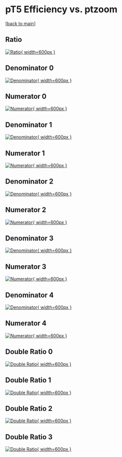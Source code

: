 # pT5 Efficiency vs. ptzoom

[[back to main](./)]



## Ratio

[![Ratio](../mtv/var/pT5_xtr_11_-1_eff_ptzoom.png){ width=600px }](../mtv/var/pT5_xtr_11_-1_eff_ptzoom.pdf)

## Denominator 0

[![Denominator](../mtv/den/pT5_xtr_11_-1_eff_ptzoom_den0.png){ width=600px }](../mtv/den/pT5_xtr_11_-1_eff_ptzoom_den0.pdf)

## Numerator 0

[![Numerator](../mtv/num/pT5_xtr_11_-1_eff_ptzoom_num0.png){ width=600px }](../mtv/num/pT5_xtr_11_-1_eff_ptzoom_num0.pdf)

## Denominator 1

[![Denominator](../mtv/den/pT5_xtr_11_-1_eff_ptzoom_den1.png){ width=600px }](../mtv/den/pT5_xtr_11_-1_eff_ptzoom_den1.pdf)

## Numerator 1

[![Numerator](../mtv/num/pT5_xtr_11_-1_eff_ptzoom_num1.png){ width=600px }](../mtv/num/pT5_xtr_11_-1_eff_ptzoom_num1.pdf)

## Denominator 2

[![Denominator](../mtv/den/pT5_xtr_11_-1_eff_ptzoom_den2.png){ width=600px }](../mtv/den/pT5_xtr_11_-1_eff_ptzoom_den2.pdf)

## Numerator 2

[![Numerator](../mtv/num/pT5_xtr_11_-1_eff_ptzoom_num2.png){ width=600px }](../mtv/num/pT5_xtr_11_-1_eff_ptzoom_num2.pdf)

## Denominator 3

[![Denominator](../mtv/den/pT5_xtr_11_-1_eff_ptzoom_den3.png){ width=600px }](../mtv/den/pT5_xtr_11_-1_eff_ptzoom_den3.pdf)

## Numerator 3

[![Numerator](../mtv/num/pT5_xtr_11_-1_eff_ptzoom_num3.png){ width=600px }](../mtv/num/pT5_xtr_11_-1_eff_ptzoom_num3.pdf)

## Denominator 4

[![Denominator](../mtv/den/pT5_xtr_11_-1_eff_ptzoom_den4.png){ width=600px }](../mtv/den/pT5_xtr_11_-1_eff_ptzoom_den4.pdf)

## Numerator 4

[![Numerator](../mtv/num/pT5_xtr_11_-1_eff_ptzoom_num4.png){ width=600px }](../mtv/num/pT5_xtr_11_-1_eff_ptzoom_num4.pdf)

## Double Ratio 0

[![Double Ratio](../mtv/ratio/pT5_xtr_11_-1_eff_ptzoom_ratio0.png){ width=600px }](../mtv/ratio/pT5_xtr_11_-1_eff_ptzoom_ratio0.pdf)

## Double Ratio 1

[![Double Ratio](../mtv/ratio/pT5_xtr_11_-1_eff_ptzoom_ratio1.png){ width=600px }](../mtv/ratio/pT5_xtr_11_-1_eff_ptzoom_ratio1.pdf)

## Double Ratio 2

[![Double Ratio](../mtv/ratio/pT5_xtr_11_-1_eff_ptzoom_ratio2.png){ width=600px }](../mtv/ratio/pT5_xtr_11_-1_eff_ptzoom_ratio2.pdf)

## Double Ratio 3

[![Double Ratio](../mtv/ratio/pT5_xtr_11_-1_eff_ptzoom_ratio3.png){ width=600px }](../mtv/ratio/pT5_xtr_11_-1_eff_ptzoom_ratio3.pdf)

